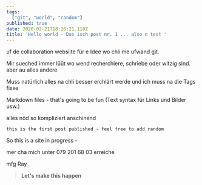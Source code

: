 ```yaml
---
tags:
  ["git", "world", "random"]
published: true
date: 2020-02-21T18:26:21.118Z
title: 'Hello world - Das isch post nr. 1 ... also n test '
---
```

 uf de collaboration websiite für e Idee wo chli me ufwand git.

Mir sueched immer lüüt wo wend recherchiere, schriebe oder witzig sind.
aber au alles andere 

Muss natürlich alles na chli besser erchlärt werde und ich muss na die Tags fixxe


Markdown files - that's going to be fun  (Text syntax für Links und Bilder usw.)

alles nöd so kompliziert anschinend 

```
this is the first post published - feel free to add random
```


So this is a site in progress - 

mer cha mich unter 079 201 68 03 erreiche 

mfg Ray

> **Let's make this happen**
